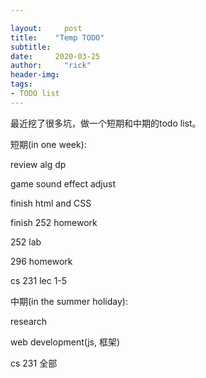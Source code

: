 ```yaml
---

layout:     post
title:    "Temp TODO"
subtitle:   
date:     2020-03-25
author:     "rick"
header-img: 
tags:
- TODO list
---
```




最近挖了很多坑，做一个短期和中期的todo list。

短期(in one week):

review alg dp

game sound effect adjust

finish html and CSS

finish 252 homework 

252 lab

296 homework

cs 231 lec 1-5

中期(in the summer holiday):

research

web development(js, 框架)

cs 231 全部



